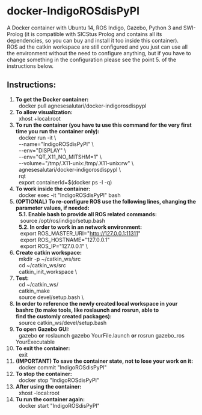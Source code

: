 # docker-IndigoROSdisPyPl
A Docker container with Ubuntu 14, ROS Indigo, Gazebo, Python 3 and SWI-Prolog (it is compatible with SICStus Prolog and contains all its dependencies, so you can buy and install it too inside this container). \
ROS ad the catkin workspace are still configured and you just can use all the environment without the need to configure anything, but if you have to change something in the configuration please see the point 5. of the instructions below.

## Instructions:
1.  **To get the Docker container:** \
        &nbsp; docker pull agnesesalutari/docker-indigorosdispypl
2.  **To allow visualization:** \
        &nbsp; xhost +local:root
3.  **To run the container (you have tu use this command for the very first time you run the container only):** \
        &nbsp; docker run -it \\ \
        &nbsp; --name="IndigoROSdisPyPl" \\ \
        &nbsp; --env="DISPLAY" \\ \
        &nbsp; --env="QT_X11_NO_MITSHM=1" \\ \
        &nbsp; --volume="/tmp/.X11-unix:/tmp/.X11-unix:rw" \\ \
        &nbsp; agnesesalutari/docker-indigorosdispypl \\ \
        &nbsp; rqt \
        &nbsp; export containerId=$(docker ps -l -q)
 4.  **To work inside the container:** \
        &nbsp; docker exec -it "IndigoROSdisPyPl" bash
 5.  **(OPTIONAL) To re-configure ROS use the following lines, changing the parameter values, if needed:** \
    &nbsp; **5.1. Enable bash to provide all ROS related commands:** \
        &nbsp;&nbsp; source /opt/ros/indigo/setup.bash \
    &nbsp; **5.2. In order to work in an network environment:**\
        &nbsp;&nbsp; export ROS_MASTER_URI="http://127.0.0.1:11311" \
        &nbsp;&nbsp; export ROS_HOSTNAME="127.0.0.1" \
        &nbsp;&nbsp; export ROS_IP="127.0.0.1" \
 6. **Create catkin workspace:** \
        &nbsp; mkdir -p ~/catkin_ws/src \
        &nbsp; cd ~/catkin_ws/src \
        &nbsp; catkin_init_workspace \
 7. **Test:** \
        &nbsp; cd ~/catkin_ws/ \
        &nbsp; catkin_make \
        &nbsp; source devel/setup.bash \
 8. **In order to reference the newly created local workspace in your bashrc (to make tools, like roslaunch and rosrun, able to  
     find the customly created packages):** \
        &nbsp; source catkin_ws/devel/setup.bash
 9.  **To open Gazebo GUI:** \
    &nbsp; gazebo **or** roslaunch gazebo YourFile.launch **or** rosrun gazebo_ros YourExecutable
 10. **To exit the container:** \
    &nbsp; exit
 11.  **(IMPORTANT) To save the container state, not to lose your work on it:** \
    &nbsp; docker commit "IndigoROSdisPyPl"
 12.  **To stop the container:** \
    &nbsp; docker stop "IndigoROSdisPyPl"
 13.  **After using the container:** \
    &nbsp; xhost -local:root
 14.  **Tu run the container again:** \
    &nbsp; docker start "IndigoROSdisPyPl"
